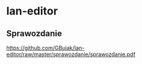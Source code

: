 # lan-editor

## Sprawozdanie

<https://github.com/GBujak/lan-editor/raw/master/sprawozdanie/sprawozdanie.pdf>
